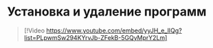 # Установка и удаление программ

> [!Video https://www.youtube.com/embed/yyJH_e_lIQg?list=PLpwmSw294KYrvJb-ZFekB-5GQyMprY2Lm]
